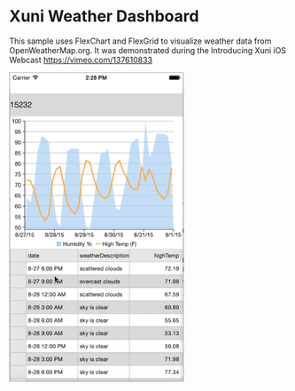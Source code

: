 Xuni Weather Dashboard
=====================

This sample uses FlexChart and FlexGrid to visualize weather data from OpenWeatherMap.org. It was demonstrated during the Introducing Xuni iOS Webcast https://vimeo.com/137610833

![](Screenshot.png)